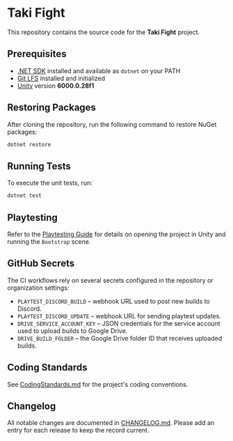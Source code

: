 # Taki Fight

This repository contains the source code for the **Taki Fight** project.

## Prerequisites

- [.NET SDK](https://dotnet.microsoft.com/) installed and available as `dotnet` on your PATH
- [Git LFS](https://git-lfs.com/) installed and initialized
- [Unity](https://unity.com/) version **6000.0.28f1**

## Restoring Packages

After cloning the repository, run the following command to restore NuGet packages:

```bash
dotnet restore
```

## Running Tests

To execute the unit tests, run:

```bash
dotnet test
```

## Playtesting

Refer to the [Playtesting Guide](docs/PlaytestingGuide.md) for details on opening the project in Unity and running the `Bootstrap` scene.

## GitHub Secrets

The CI workflows rely on several secrets configured in the repository or
organization settings:

- `PLAYTEST_DISCORD_BUILD` – webhook URL used to post new builds to Discord.
- `PLAYTEST_DISCORD_UPDATE` – webhook URL for sending playtest updates.
- `DRIVE_SERVICE_ACCOUNT_KEY` – JSON credentials for the service account used
  to upload builds to Google Drive.
- `DRIVE_BUILD_FOLDER` – the Google Drive folder ID that receives uploaded
  builds.


## Coding Standards

See [CodingStandards.md](docs/CodingStandards.md) for the project's coding conventions.

## Changelog

All notable changes are documented in [CHANGELOG.md](CHANGELOG.md).
Please add an entry for each release to keep the record current.
